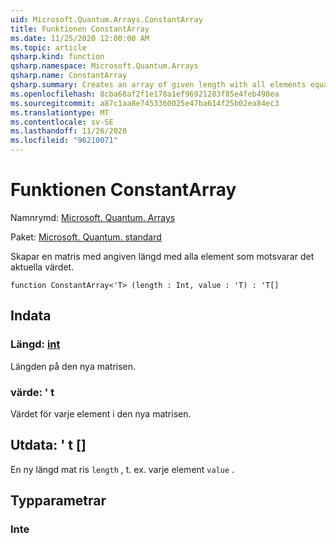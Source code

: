 ```yaml
---
uid: Microsoft.Quantum.Arrays.ConstantArray
title: Funktionen ConstantArray
ms.date: 11/25/2020 12:00:00 AM
ms.topic: article
qsharp.kind: function
qsharp.namespace: Microsoft.Quantum.Arrays
qsharp.name: ConstantArray
qsharp.summary: Creates an array of given length with all elements equal to given value.
ms.openlocfilehash: 8cba68af2f1e178a1ef96921283f85e4feb498ea
ms.sourcegitcommit: a87c1aa8e7453360025e47ba614f25b02ea84ec3
ms.translationtype: MT
ms.contentlocale: sv-SE
ms.lasthandoff: 11/26/2020
ms.locfileid: "96210071"
---
```

# <a name="constantarray-function"></a>Funktionen ConstantArray

Namnrymd: [Microsoft. Quantum. Arrays](xref:Microsoft.Quantum.Arrays)

Paket: [Microsoft. Quantum. standard](https://nuget.org/packages/Microsoft.Quantum.Standard)


Skapar en matris med angiven längd med alla element som motsvarar det aktuella värdet.

```qsharp
function ConstantArray<'T> (length : Int, value : 'T) : 'T[]
```


## <a name="input"></a>Indata

### <a name="length--int"></a>Längd: [int](xref:microsoft.quantum.lang-ref.int)

Längden på den nya matrisen.


### <a name="value--t"></a>värde: ' t

Värdet för varje element i den nya matrisen.



## <a name="output--t"></a>Utdata: ' t []

En ny längd mat ris `length` , t. ex. varje element `value` .

## <a name="type-parameters"></a>Typparametrar

### <a name="t"></a>Inte

